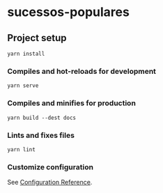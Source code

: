 # sucessos-populares

## Project setup
```
yarn install
```

### Compiles and hot-reloads for development
```
yarn serve
```

### Compiles and minifies for production
```
yarn build --dest docs
```

### Lints and fixes files
```
yarn lint
```

### Customize configuration
See [Configuration Reference](https://cli.vuejs.org/config/).
